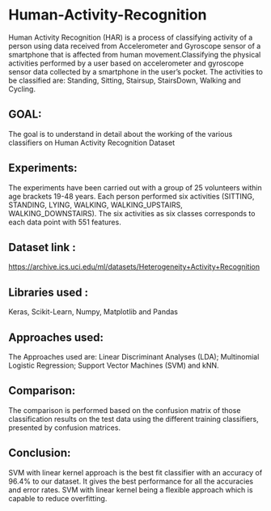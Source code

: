 # Human-Activity-Recognition

Human Activity Recognition (HAR) is a process of classifying activity of a person using data received from Accelerometer and Gyroscope sensor of a smartphone that is affected from human movement.Classifying the physical activities performed by a user based on accelerometer and gyroscope sensor data collected by a smartphone in the user’s pocket. The activities to be classified are: Standing, Sitting, Stairsup, StairsDown, Walking and Cycling.

## GOAL: 
The goal is to understand in detail about the working of the various classifiers on Human Activity Recognition Dataset

## Experiments:
The experiments have been carried out with a group of 25 volunteers within age brackets 19-48 years. Each person performed six activities (SITTING, STANDING, LYING, WALKING, WALKING_UPSTAIRS, WALKING_DOWNSTAIRS). The six activities as six classes corresponds to each data point with 551 features.

## Dataset link :
https://archive.ics.uci.edu/ml/datasets/Heterogeneity+Activity+Recognition

## Libraries used :
Keras, Scikit-Learn, Numpy, Matplotlib and Pandas

## Approaches used:
The Approaches used are: Linear Discriminant Analyses (LDA); Multinomial Logistic Regression; Support Vector Machines (SVM) and kNN.

## Comparison:
The comparison is performed based on the confusion matrix of those classification results on the test data using the different training classifiers, presented by confusion matrices.

## Conclusion:
SVM with linear kernel approach is the best fit classifier with an accuracy of 96.4% to our dataset. It gives the best performance for all the accuracies and error rates. SVM with linear kernel being a flexible approach which is capable to reduce overfitting.



